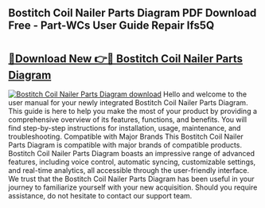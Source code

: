 ## Bostitch Coil Nailer Parts Diagram PDF Download Free - Part-WCs User Guide Repair Ifs5Q

# <h2><a href="http://dfu7fki.blite.top/?on=Bostitch+Coil+Nailer+Parts+Diagram">🔗Download New 👉🔴 Bostitch Coil Nailer Parts Diagram</a></h2>

[![Bostitch Coil Nailer Parts Diagram download](https://i.imgur.com/lujVjoI.png)](http://dfu7fki.blite.top/?on=Bostitch+Coil+Nailer+Parts+Diagram)
Hello and welcome to the user manual for your newly integrated Bostitch Coil Nailer Parts Diagram. This guide is here to help you make the most of your product by providing a comprehensive overview of its features, functions, and benefits. You will find step-by-step instructions for installation, usage, maintenance, and troubleshooting. Compatible with Major Brands This Bostitch Coil Nailer Parts Diagram is compatible with major brands of compatible products. Bostitch Coil Nailer Parts Diagram boasts an impressive range of advanced features, including voice control, automatic syncing, customizable settings, and real-time analytics, all accessible through the user-friendly interface. We trust that the Bostitch Coil Nailer Parts Diagram has been useful in your journey to familiarize yourself with your new acquisition. Should you require assistance, do not hesitate to contact our support team.
